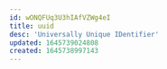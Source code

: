 ```yaml
---
id: wONQFUq3U3hIAfVZWg4eI
title: uuid
desc: 'Universally Unique IDentifier'
updated: 1645739024808
created: 1645738997143
---
```



